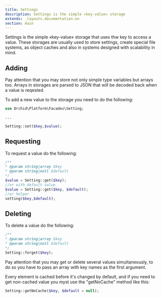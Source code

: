 ```yaml
---
title: Settings
description: Settings is the simple «key-value» storage
extends: _layouts.documentation.en
section: main
---
```


Settings is the simple «key-value» storage that uses thw key to access a value. These storages are usually used to store settings, create special file systems, as object caches and also in systems designed with scalability in mind.

## Adding

Pay attention that you may store not only simple type variables but arrays too. Arrays in storages are parsed to JSON that will be decoded back when a value is reqested.

To add a new value to the storage you need to do the following:
```php
use Orchid\Platform\Facades\Setting;

...

Setting::set($key,$value);
```

## Requesting

To request a value do the following:
```php
/**
* @param string|array $key
* @param string|null $default
*/
$value = Setting::get($key);
//or with default value
$value = Setting::get($key, $default);
//or helper
setting($key,$default);
```

## Deleting

To delete a value do the following:
```php
/**
* @param string|array $key
* @param string|null $default
*/
Setting::forget($key);
```



Pay attention that you may get or delete several values simultaneously, to do so you have to pass an array with key names as the first argument.

Every element is cached before it's changed by default, and if you need to get non-cached value you myst use the "getNoCache" method like this:
```php
Setting::getNoCache($key, $default = null);
```
